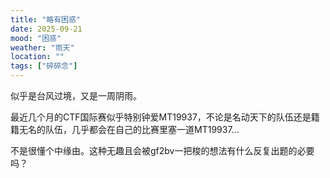 ```yaml
---
title: "略有困惑"
date: 2025-09-21
mood: "困惑"
weather: "雨天"
location: ""
tags: ["碎碎念"]
---
```


似乎是台风过境，又是一周阴雨。

最近几个月的CTF国际赛似乎特别钟爱MT19937，不论是名动天下的队伍还是籍籍无名的队伍，几乎都会在自己的比赛里塞一道MT19937...

不是很懂个中缘由。这种无趣且会被gf2bv一把梭的想法有什么反复出题的必要吗？